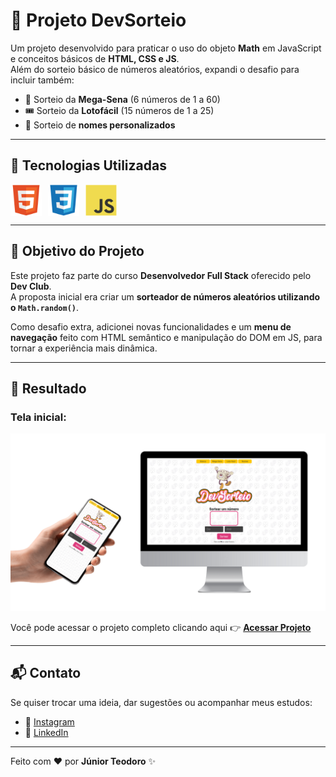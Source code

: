 # 🎲 Projeto DevSorteio

Um projeto desenvolvido para praticar o uso do objeto **Math** em JavaScript e conceitos básicos de **HTML, CSS e JS**.  
Além do sorteio básico de números aleatórios, expandi o desafio para incluir também:

- 🔢 Sorteio da **Mega-Sena** (6 números de 1 a 60)  
- 🎟️ Sorteio da **Lotofácil** (15 números de 1 a 25)  
- 👥 Sorteio de **nomes personalizados**  

---

## 🚀 Tecnologias Utilizadas
<div style="display: flex; gap: 10px;">
  <img src="https://raw.githubusercontent.com/devicons/devicon/master/icons/html5/html5-original.svg" alt="HTML" width="50"/>
  <img src="https://raw.githubusercontent.com/devicons/devicon/master/icons/css3/css3-original.svg" alt="CSS" width="50"/>
  <img src="https://raw.githubusercontent.com/devicons/devicon/master/icons/javascript/javascript-original.svg" alt="JavaScript" width="50"/>
</div>

---

## 🎯 Objetivo do Projeto
Este projeto faz parte do curso **Desenvolvedor Full Stack** oferecido pelo **Dev Club**.  
A proposta inicial era criar um **sorteador de números aleatórios utilizando o `Math.random()`**.  

Como desafio extra, adicionei novas funcionalidades e um **menu de navegação** feito com HTML semântico e manipulação do DOM em JS, para tornar a experiência mais dinâmica.  

---

## 📸 Resultado
### Tela inicial:
![Imagem do projeto](https://github.com/JuniorTeodoro89/dev-sorteio/blob/main/assets/Dev-Sorteio.png?raw=true)

Você pode acessar o projeto completo clicando aqui 👉 [**Acessar Projeto**](https://juniorteodoro89.github.io/dev-sorteio/)

---

## 📬 Contato
Se quiser trocar uma ideia, dar sugestões ou acompanhar meus estudos:  
- 📸 [Instagram](https://www.instagram.com/junior.a.teodoro/)  
- 💼 [LinkedIn](https://www.linkedin.com/in/junior-alves-teodoro/)  

---

Feito com ❤ por **Júnior Teodoro** ✨

